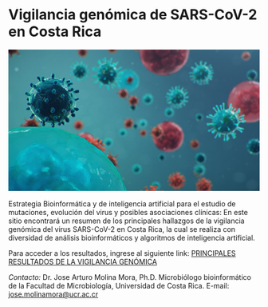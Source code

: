 # Vigilancia genómica de SARS-CoV-2 en Costa Rica

![](https://github.com/josemolina6/sarscov2/blob/main/image1-genome.jpg)

Estrategia Bioinformática y de inteligencia artificial para el estudio de mutaciones, evolución del virus y posibles asociaciones clínicas: En este sitio encontrará un resumen de los principales hallazgos de la vigilancia genómica del virus SARS-CoV-2 en Costa Rica, la cual se realiza con diversidad de análisis bioinformáticos y algoritmos de inteligencia artificial.

Para acceder a los resultados, ingrese al siguiente link:
[PRINCIPALES RESULTADOS DE LA VIGILANCIA GENÓMICA](https://github.com/josemolina6/sarscov2/wiki)

_Contacto:_
Dr. Jose Arturo Molina Mora, Ph.D. Microbiólogo bioinformático de la Facultad de Microbiología, Universidad de Costa Rica. E-mail: jose.molinamora@ucr.ac.cr
